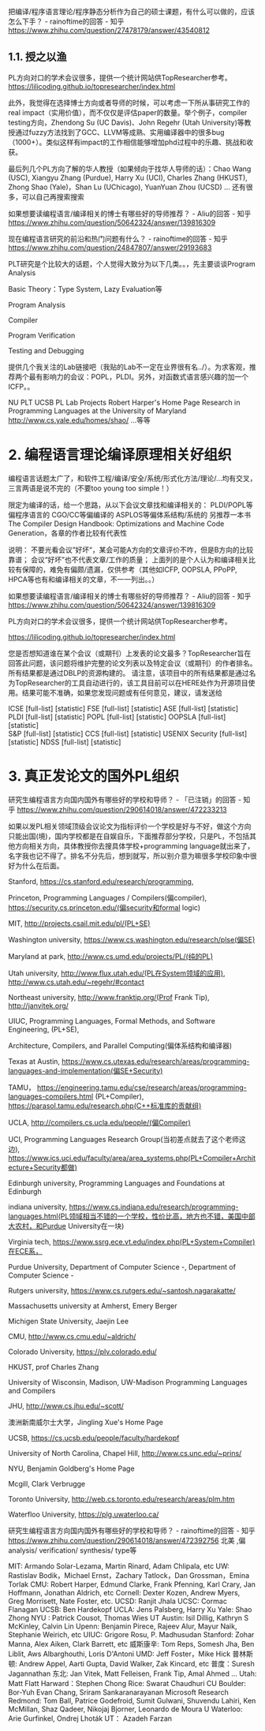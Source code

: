 









把编译/程序语言理论/程序静态分析作为自己的硕士课题，有什么可以做的，应该怎么下手？ - rainoftime的回答 - 知乎
https://www.zhihu.com/question/27478179/answer/43540812

## 1.1. 授之以渔




PL方向对口的学术会议很多，提供一个统计网站供TopResearcher参考。 https://lilicoding.github.io/topresearcher/index.html



此外，我觉得在选择博士方向或者导师的时候，可以考虑一下所从事研究工作的real impact（实用价值），而不仅仅是评估paper的数量。举个例子，compiler testing方向，Zhendong Su (UC Davis)、John Regehr (Utah University)等教授通过fuzzy方法找到了GCC、LLVM等成熟、实用编译器中的很多bug（1000+）。类似这样有impact的工作相信能够增加phd过程中的乐趣、挑战和收获。

最后列几个PL方向了解的华人教授（如果倾向于找华人导师的话）：Chao Wang (USC), Xiangyu Zhang (Purdue), Harry Xu (UCI), Charles Zhang (HKUST), Zhong Shao (Yale)，Shan Lu (UChicago), YuanYuan Zhou (UCSD) ... 还有很多，可以自己再搜索搜索

如果想要读编程语言/编译相关的博士有哪些好的导师推荐？ - Aliu的回答 - 知乎
https://www.zhihu.com/question/50642324/answer/139816309













现在编程语言研究的前沿和热门问题有什么？ - rainoftime的回答 - 知乎
https://www.zhihu.com/question/24847807/answer/29193683

PLT研究是个比较大的话题，个人觉得大致分为以下几类。。，先主要谈谈Program Analysis

Basic Theory：Type System, Lazy Evaluation等

Program Analysis

Compiler

Program Verification

Testing and Debugging



提供几个我关注的Lab链接吧（我贴的Lab不一定在业界很有名../）。为求客观，推荐两个最有影响力的会议：POPL，PLDI。另外，对函数式语言感兴趣的加一个ICFP。。

NU PLT
UCSB PL Lab Projects
Robert Harper's Home Page
Research in Programming Languages at the University of Maryland
http://www.cs.yale.edu/homes/shao/
...等等



# 2. 编程语言理论编译原理相关好组织












编程语言话题太广了，和软件工程/编译/安全/系统/形式化方法/理论/...均有交叉，三言两语是说不完的（不要too young too simple！）

限定为编译的话，给一个思路，从以下会议文章找和编译相关的：
PLDI/POPL等偏程序语言的
CGO/CC等偏编译的
ASPLOS等偏体系结构/系统的
另推荐一本书The Compiler Design Handbook: Optimizations and Machine Code Generation，各章的作者比较有代表性

说明：
不要光看会议”好坏“，某会可能A方向的文章评价不咋，但是B方向的比较靠谱； 会议“好坏”也不代表文章/工作的质量；
上面列的是个人认为和编译相关比较有保障的，难免有偏颇/遗漏，仅供参考（其他如ICFP, OOPSLA, PPoPP, HPCA等也有和编译相关的文章，不一一列出。。）

如果想要读编程语言/编译相关的博士有哪些好的导师推荐？ - Aliu的回答 - 知乎
https://www.zhihu.com/question/50642324/answer/139816309

PL方向对口的学术会议很多，提供一个统计网站供TopResearcher参考。


https://lilicoding.github.io/topresearcher/index.html

您是否想知道谁在某个会议（或期刊）上发表的论文最多？TopResearcher旨在回答此问题，该问题将维护完整的论文列表以及特定会议（或期刊）的作者排名。所有结果都是通过DBLP的资源构建的。
请注意，该项目中的所有结果都是通过名为TopResearcher的工具自动进行的，该工具目前可以在HERE处作为开源项目使用。结果可能不准确，如果您发现问题或有任何意见，建议，请发送给



ICSE	[full-list]	[statistic]	    	FSE	[full-list]	[statistic]
ASE	[full-list]	[statistic]	    			
PLDI	[full-list]	[statistic]	    	POPL	[full-list]	[statistic]
OOPSLA	[full-list]	[statistic]	    			
S&P	[full-list]	[statistic]	    	CCS	[full-list]	[statistic]
USENIX Security	[full-list]	[statistic]	    	NDSS	[full-list]	[statistic]



# 3. 真正发论文的国外PL组织





研究生编程语言方向国内国外有哪些好的学校和导师？ - 「已注销」的回答 - 知乎
https://www.zhihu.com/question/290614018/answer/472233213



如果以发PL相关领域顶级会议论文为指标评价一个学校是好与不好，做这个方向只能出国(境)，国内学校都是在自娱自乐，下面推荐部分学校，只是PL，不包括其他方向相关方向，具体教授你去搜具体学校+programming language就出来了，名字我也记不得了。排名不分先后，想到就写，所以别介意为嘛很多学校印象中很好为什么在后面。

Stanford, https://cs.stanford.edu/research/programming,

Princeton, Programming Languages / Compilers(偏compiler), https://security.cs.princeton.edu/(偏security和formal logic)

MIT, http://projects.csail.mit.edu/pl/(PL+SE)

Washington university, https://www.cs.washington.edu/research/plse(偏SE)

Maryland at park, http://www.cs.umd.edu/projects/PL/(纯的PL)

Utah university, http://www.flux.utah.edu/(PL在System领域的应用), http://www.cs.utah.edu/~regehr/#contact

Northeast university, http://www.franktip.org/(Prof Frank Tip), http://janvitek.org/

UIUC, Programming Languages, Formal Methods, and Software Engineering, (PL+SE),

Architecture, Compilers, and Parallel Computing(偏体系结构和编译器)

Texas at Austin, https://www.cs.utexas.edu/research/areas/programming-languages-and-implementation(偏SE+Security)

TAMU， https://engineering.tamu.edu/cse/research/areas/programming-languages-compilers.html (PL+Compiler), https://parasol.tamu.edu/research.php(C++标准库的贡献组)

UCLA, http://compilers.cs.ucla.edu/people/(偏Compiler)

UCI, Programming Languages Research Group(当初差点就去了这个老师这边), https://www.ics.uci.edu/faculty/area/area_systems.php(PL+Compiler+Architecture+Security都做)

Edinburgh university, Programming Languages and Foundations at Edinburgh

indiana university, https://www.cs.indiana.edu/research/programming-languages.html(PL领域相当不错的一个学校，性价比高，地方也不错，美国中部大农村，和Purdue University在一块)

Virginia tech, https://www.ssrg.ece.vt.edu/index.php(PL+System+Compiler)在ECE系，

Purdue University, Department of Computer Science -, Department of Computer Science -

Rutgers university, https://www.cs.rutgers.edu/~santosh.nagarakatte/

Massachusetts university at Amherst, Emery Berger

Michigen State University, Jaejin Lee

CMU, http://www.cs.cmu.edu/~aldrich/

Colorado University, https://plv.colorado.edu/

HKUST, prof Charles Zhang

University of Wisconsin, Madison, UW-Madison Programming Languages and Compilers

JHU, http://www.cs.jhu.edu/~scott/

澳洲新南威尔士大学，Jingling Xue's Home Page

UCSB, https://cs.ucsb.edu/people/faculty/hardekopf

University of North Carolina, Chapel Hill, http://www.cs.unc.edu/~prins/

NYU, Benjamin Goldberg's Home Page

Mcgill, Clark Verbrugge

Toronto University, http://web.cs.toronto.edu/research/areas/plm.htm

Waterfloo University, https://plg.uwaterloo.ca/




研究生编程语言方向国内国外有哪些好的学校和导师？ - rainoftime的回答 - 知乎
https://www.zhihu.com/question/290614018/answer/472392756
北美 ,偏analysis/ verification/ synthesis/ type等

MIT: Armando Solar-Lezama, Martin Rinard, Adam Chlipala, etc
UW: Rastislav Bodik，Michael Ernst，Zachary Tatlock，Dan Grossman，Emina Torlak
CMU: Robert Harper, Edmund Clarke, Frank Pfenning, Karl Crary, Jan Hoffmann, Jonathan Aldrich, etc
Cornell: Dexter Kozen, Andrew Myers, Greg Morrisett, Nate Foster, etc.
UCSD: Ranjit Jhala
UCSC: Cormac Flanagan
UCSB: Ben Hardekopf
UCLA: Jens Palsberg, Harry Xu
Yale: Shao Zhong
NYU : Patrick Cousot, Thomas Wies
UT Austin: Isil Dillig, Kathryn S McKinley, Calvin Lin
Upenn: Benjamin Pirece, Rajeev Alur, Mayur Naik, Stephanie Weirich, etc
UIUC: Grigore Rosu, P. Madhusudan
Stanford: Zohar Manna, Alex Aiken, Clark Barrett, etc
威斯康辛: Tom Reps, Somesh Jha, Ben Liblit, Aws Albarghouthi, Loris D'Antoni
UMD: Jeff Foster，Mike Hick
普林斯顿: Andrew Appel, Aarti Gupta, David Walker, Zak Kincard, etc
普度：Suresh Jagannathan
东北: Jan Vitek, Matt Felleisen, Frank Tip, Amal Ahmed ...
Utah: Matt Flatt
Harward：Stephen Chong
Rice: Swarat Chaudhuri
CU Boulder: Bor-Yuh Evan Chang, Sriram Sankaranarayanan
Microsoft Research Redmond: Tom Ball, Patrice Godefroid, Sumit Gulwani, Shuvendu Lahiri, Ken McMillan, Shaz Qadeer, Nikojaj Bjorner, Leonardo de Moura
U Waterloo: Arie Gurfinkel, Ondrej Lhoták
UT： Azadeh Farzan










